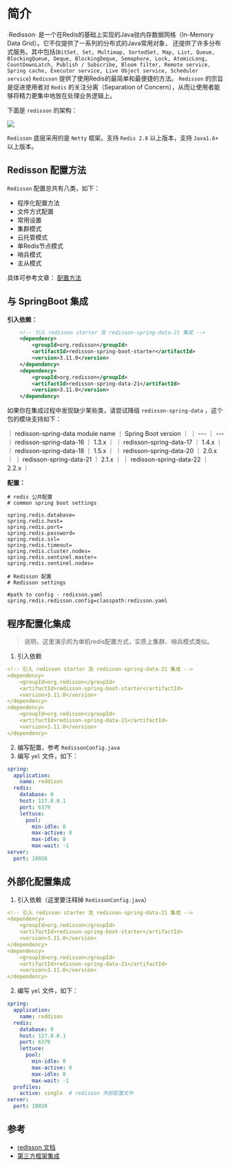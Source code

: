 # 简介

·Redisson· 是一个在Redis的基础上实现的Java驻内存数据网格（In-Memory Data Grid）。它不仅提供了一系列的分布式的Java常用对象，
还提供了许多分布式服务。其中包括(`BitSet, Set, Multimap, SortedSet, Map, List, Queue, BlockingQueue, Deque, BlockingDeque,
 Semaphore, Lock, AtomicLong, CountDownLatch, Publish / Subscribe, Bloom filter, Remote service, Spring cache,
  Executor service, Live Object service, Scheduler service`) `Redisson` 提供了使用Redis的最简单和最便捷的方法。
  `Redisson` 的宗旨是促进使用者对 `Redis` 的关注分离（Separation of Concern），从而让使用者能够将精力更集中地放在处理业务逻辑上。

下面是 `redisson` 的架构：

![](https://camo.githubusercontent.com/33f29c6abc2ad60c4f90f1dd08ce19ff17f12688/68747470733a2f2f7265646973736f6e2e6f72672f6172636869746563747572652e706e67)

`Redisson` 底层采用的是 `Netty` 框架。支持 `Redis 2.8` 以上版本，支持 `Java1.6+` 以上版本。


## Redisson 配置方法

`Redisson` 配置总共有八类，如下：

* 程序化配置方法
* 文件方式配置
* 常用设置
* 集群模式
* 云托管模式
* 单Redis节点模式
* 哨兵模式
* 主从模式

具体可参考文章： [配置方法](https://github.com/redisson/redisson/wiki/2.-%E9%85%8D%E7%BD%AE%E6%96%B9%E6%B3%95)

## 与 SpringBoot 集成

**引入依赖：**

```xml
    <!-- 引入 redisson starter 及 redisson-spring-data-21 集成 -->
    <dependency>
        <groupId>org.redisson</groupId>
        <artifactId>redisson-spring-boot-starter</artifactId>
        <version>3.11.0</version>
    </dependency>
    <dependency>
        <groupId>org.redisson</groupId>
        <artifactId>redisson-spring-data-21</artifactId>
        <version>3.11.0</version>
    </dependency>
```

如果你在集成过程中发现缺少某些类，请尝试降级 `redisson-spring-data` ，这个包的模块支持如下：

｜ redisson-spring-data module name	｜ Spring Boot version ｜
｜ --- ｜ --- 
｜ redisson-spring-data-16  ｜ 1.3.x ｜
｜ redisson-spring-data-17	｜ 1.4.x ｜
｜ redisson-spring-data-18	｜ 1.5.x ｜
｜ redisson-spring-data-20	｜ 2.0.x ｜
｜ redisson-spring-data-21	｜ 2.1.x ｜
｜ redisson-spring-data-22	｜ 2.2.x ｜


**配置：**

```properties
# redis 公共配置
# common spring boot settings

spring.redis.database=
spring.redis.host=
spring.redis.port=
spring.redis.password=
spring.redis.ssl=
spring.redis.timeout=
spring.redis.cluster.nodes=
spring.redis.sentinel.master=
spring.redis.sentinel.nodes=

# Redisson 配置
# Redisson settings

#path to config - redisson.yaml
spring.redis.redisson.config=classpath:redisson.yaml
```


## 程序配置化集成

> 说明，这里演示的为单机redis配置方式，实质上集群、哨兵模式类似。

1. 引入依赖
  ```yaml
  <!-- 引入 redisson starter 及 redisson-spring-data-21 集成 -->
  <dependency>
      <groupId>org.redisson</groupId>
      <artifactId>redisson-spring-boot-starter</artifactId>
      <version>3.11.0</version>
  </dependency>
  <dependency>
      <groupId>org.redisson</groupId>
      <artifactId>redisson-spring-data-21</artifactId>
      <version>3.11.0</version>
  </dependency>
  ```
2. 编写配置，参考 `RedissonConfig.java`
3. 编写 `yml` 文件，如下：
  ```yaml
  spring:
    application:
      name: reddison
    redis:
      database: 0
      host: 127.0.0.1
      port: 6379
      lettuce:
        pool:
          min-idle: 0
          max-active: 8
          max-idle: 8
          max-wait: -1
  server:
    port: 10026
  ``` 

## 外部化配置集成

1. 引入依赖（这里要注释掉 `RedissonConfig.java`）
  ```yaml
  <!-- 引入 redisson starter 及 redisson-spring-data-21 集成 -->
  <dependency>
      <groupId>org.redisson</groupId>
      <artifactId>redisson-spring-boot-starter</artifactId>
      <version>3.11.0</version>
  </dependency>
  <dependency>
      <groupId>org.redisson</groupId>
      <artifactId>redisson-spring-data-21</artifactId>
      <version>3.11.0</version>
  </dependency>
  ```
2. 编写 `yml` 文件，如下：
  ```yaml
  spring:
    application:
      name: reddison
    redis:
      database: 0
      host: 127.0.0.1
      port: 6379
      lettuce:
        pool:
          min-idle: 0
          max-active: 8
          max-idle: 8
          max-wait: -1
    profiles:
      active: single  # redisson 外部配置文件
  server:
    port: 10026
  ```


## 参考

- [redisson 文档](https://github.com/redisson/redisson/wiki)
- [第三方框架集成](https://github.com/redisson/redisson/wiki/14.-%E7%AC%AC%E4%B8%89%E6%96%B9%E6%A1%86%E6%9E%B6%E6%95%B4%E5%90%88)
